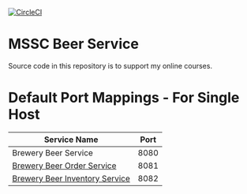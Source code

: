 [![CircleCI](https://circleci.com/gh/KrzysztofKukla/02-mssc-beer-service.svg?style=svg)](https://circleci.com/gh/KrzysztofKukla/02-mssc-beer-service)

# MSSC Beer Service

Source code in this repository is to support my online courses.


# Default Port Mappings - For Single Host
| Service Name | Port | 
| --------| -----|
| Brewery Beer Service | 8080 |
| [Brewery Beer Order Service](https://github.com/KrzysztofKukla/05-mssc-beer-order-service) | 8081 |
| [Brewery Beer Inventory Service](https://github.com/KrzysztofKukla/06-mssc-beer-inventory-service) | 8082 |